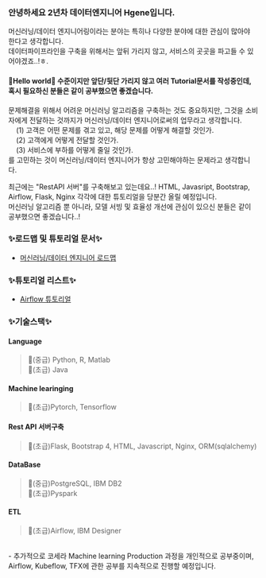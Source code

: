 ### 안녕하세요 2년차 데이터엔지니어 Hgene입니다.  
머신러닝/데이터 엔지니어링이라는 분야는 특히나 다양한 분야에 대한 관심이 많아야 한다고 생각합니다.  
데이터파이프라인을 구축을 위해서는 앞뒤 가리지 않고, 서비스의 곳곳을 파고들 수 있어야겠죠..!ㅎ. 


#### 🌱Hello world🌱 수준이지만 앞단/뒷단 가리지 않고 여러 Tutorial문서를 작성중인데, 혹시 필요하신 분들은 같이 공부했으면 좋겠습니다.  


문제해결을 위해서 어려운 머신러닝 알고리즘을 구축하는 것도 중요하지만, 그것을 소비자에게 전달하는 것까지가 머신러닝/데이터 엔지니어로써의 업무라고 생각합니다.\
&nbsp;&nbsp;&nbsp;&nbsp;(1) 고객은 어떤 문제를 겪고 있고, 해당 문제를 어떻게 해결할 것인가.  
&nbsp;&nbsp;&nbsp;&nbsp;(2) 고객에게 어떻게 전달할 것인가.  
&nbsp;&nbsp;&nbsp;&nbsp;(3) 서비스에 부하를 어떻게 줄일 것인가.  
를 고민하는 것이 머신러닝/데이터 엔지니어가 항상 고민해야하는 문제라고 생각합니다.  


최근에는 "RestAPI 서버"를 구축해보고 있는데요..! HTML, Javasript, Bootstrap, Airflow, Flask, Nginx 각각에 대한 튜토리얼을 당분간 올릴 예정입니다.  
머신러닝 알고리즘 뿐 아니라, 모델 서빙 및 효율성 개선에 관심이 있으신 분들은 같이 공부했으면 좋겠습니다..!

  
  
### ✨로드맵 및 튜토리얼 문서✨  
- [머신러닝/데이터 엔지니어 로드맵](https://github.com/Hgene/docs)


  
### ✨튜토리얼 리스트✨  
- [Airflow 튜토리얼](https://github.com/Hgene/airflow_tutorials)  


  
### ✨기술스택✨  

 #### Language 
 > 🌻(중급) Python, R, Matlab  
 > 🌱(초급) Java  
 
 #### Machine learinging  
 > 🌱(초급)Pytorch, Tensorflow  
  
 #### Rest API 서버구축
 > 🌱(초급)Flask, Bootstrap 4, HTML, Javascript, Nginx, ORM(sqlalchemy)  
 
 #### DataBase
 > 🌻(중급)PostgreSQL, IBM DB2  
 > 🌱(초급)Pyspark  
 
 #### ETL
 > 🌱(초급)Airflow, IBM Designer
 

<br/>
- 추가적으로 코세라 Machine learning Production 과정을 개인적으로 공부중이며, Airflow, Kubeflow, TFX에 관한 공부를 지속적으로 진행할 예정입니다.



<!---
Hgene/Hgene is a ✨ special ✨ repository because its `README.md` (this file) appears on your GitHub profile.
You can click the Preview link to take a look at your changes.
--->
